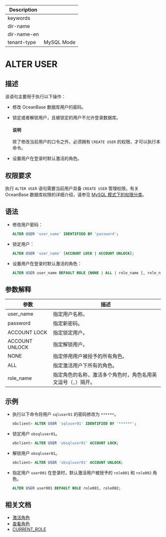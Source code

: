 | Description   |                 |
|---------------|-----------------|
| keywords      |                 |
| dir-name      |                 |
| dir-name-en   |                 |
| tenant-type   | MySQL Mode      |

# ALTER USER

## 描述

该语句主要用于执行以下操作：

* 修改 OceanBase 数据库用户的密码。

* 锁定或者解锁用户，且被锁定的用户不允许登录数据库。

  <main id="notice" type='explain'>
    <h4>说明</h4>
    <p>除了修改当前用户的口令之外，必须拥有 <code>CREATE USER</code> 的权限，才可以执行本命令。</p>
  </main>

* 设置用户在登录时默认激活的角色。

## 权限要求

执行 `ALTER USER` 语句需要当前用户具备 `CREATE USER` 管理权限。有关 OceanBase 数据库权限的详细介绍，请参见 [MySQL 模式下的权限分类](../../../../../600.manage/500.security-and-permissions/300.access-control/200.user-and-permission/200.permission-of-mysql-mode/100.permission-classification-of-mysql.md)。

## 语法

* 修改用户密码：

  ```sql
  ALTER USER 'user_name' IDENTIFIED BY 'password';
  ```

* 锁定用户：

  ```sql
  ALTER USER 'user_name' [ACCOUNT LOCK | ACCOUNT UNLOCK];
  ```

* 设置用户在登录时默认激活的角色：

  ```sql
  ALTER USER user_name DEFAULT ROLE {NONE | ALL | role_name [, role_name ...]};
  ```

## 参数解释

|     **参数**   | **描述** |
|----------------|----------|
| user_name      | 指定用户名称。|
| password       | 指定新密码。|
| ACCOUNT LOCK   | 指定锁定用户。|
| ACCOUNT UNLOCK | 指定解锁用户。|
| NONE           | 指定停用用户被授予的所有角色。|
| ALL            | 指定激活用户下所有的角色。|
| role_name      | 指定角色的名称，激活多个角色时，角色名用英文逗号（`,`）隔开。|

## 示例

* 执行以下命令将用户 `sqluser01` 的密码修改为 `******`。

  ```sql
  obclient> ALTER USER 'sqluser01' IDENTIFIED BY '******';
  ```

* 锁定用户 `obsqluser01`。

  ```sql
  obclient> ALTER USER 'obsqluser01' ACCOUNT LOCK;
  ```

* 解锁用户 `obsqluser01`。

  ```sql
  obclient> ALTER USER 'obsqluser01' ACCOUNT UNLOCK;
  ```

* 指定用户 `user001` 在登录时，默认激活用户被授予的 `role001` 和 `role002` 角色。

  ```sql
  ALTER USER user001 DEFAULT ROLE role001, role002;
  ```

## 相关文档

* [激活角色](../../../../../600.manage/500.security-and-permissions/300.access-control/200.user-and-permission/200.permission-of-mysql-mode/340.role-management-of-mysql-mode.md/500.activating-roles-of-mysql-mode.md)
* [查看角色](../../../../../600.manage/500.security-and-permissions/300.access-control/200.user-and-permission/200.permission-of-mysql-mode/340.role-management-of-mysql-mode.md/600.view-roles-of-mysql-mode.md)
* [CURRENT_ROLE](../400.functions-of-mysql-mode/600.information-functions-of-mysql-mode/550.current-role-of-mysql-mode.md)

